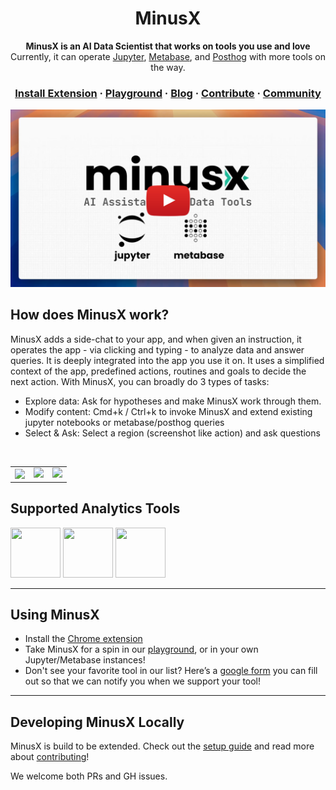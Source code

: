 <div align="center" style="text-align: center;">
<!-- <a href="https://minusx.ai"><img width="600" src="https://raw.githubusercontent.com/minusxai/.github/master/profile/logo_big.png"></a> -->
<h1>MinusX</h1>
<p>
  <b>MinusX is an AI Data Scientist that works on tools you use and love</b>
  <br>
  Currently, it can operate <a href="https://minusx.ai/tools/jupyter">Jupyter</a>, <a href="https://minusx.ai/tools/metabase">Metabase</a>, and <a href="https://minusx.ai/tools/posthog">Posthog</a> with more tools on the way.
</p>
<h3>
  <a href="https://minusx.ai/chrome-extension">Install Extension</a>
  <span> · </span>
  <a href="https://minusx.ai/playground">Playground</a>
  <span> · </span>
  <a href="https://minusx.ai/blog">Blog</a>
  <span> · </span>
  <a href="https://github.com/minusxai/minusx/blob/main/CONTRIBUTING.md">Contribute</a>
  <span> · </span>
  <a href="https://minusx.ai/discord">Community</a>
</h3>

<div align="center">
<a href="https://www.youtube.com/watch?v=lcO9XGofW40"><img width="650" src="https://raw.githubusercontent.com/minusxai/.github/master/assets/thumbnail.png"></a>
</div>
</div>

## How does MinusX work?
MinusX adds a side-chat to your app, and when given an instruction, it operates the app - via clicking and typing - to analyze data and answer queries. It is deeply integrated into the app you use it on. It uses a simplified context of the app, predefined actions, routines and goals to decide the next action. With MinusX, you can broadly do 3 types of tasks:
- Explore data: Ask for hypotheses and make MinusX work through them.
- Modify content: Cmd+k / Ctrl+k to invoke MinusX and extend existing jupyter notebooks or metabase/posthog queries
- Select & Ask: Select a region (screenshot like action) and ask questions


<div>
  <br>
<table>
  <tr>
    <td><a href="https://minusx.ai/#feature-0" style="display:flex"><img src="https://raw.githubusercontent.com/minusxai/.github/master/assets/gifgif_1.gif"></a></td>
    <td><a href="https://minusx.ai/#feature-1"><img src="https://raw.githubusercontent.com/minusxai/.github/master/assets/gifgif_2.gif"></a></td>
    <td><a href="https://minusx.ai/#feature-2"><img src="https://raw.githubusercontent.com/minusxai/.github/master/assets/gifgif_3.gif"></a></td>
  </tr>
</table>
</div>


## Supported Analytics Tools
<a href="https://minusx.ai/tools/jupyter"><img src="https://minusx.ai/_next/static/media/jupyter.0fedaa2d.svg" width="80" height="80" alt=""/></a>
<a href="https://minusx.ai/tools/metabase"><img src="https://minusx.ai/_next/static/media/metabase.e2bebbef.svg" width="80" height="80" alt=""/></a>
<a href="https://minusx.ai/tools/posthog"><img src="https://posthog.com/brand/posthog-logomark.svg" width="80" height="80" alt=""/></a>

---

## Using MinusX
- Install the [Chrome extension](https://minusx.ai/chrome-extension)
- Take MinusX for a spin in our [playground](https://minusx.ai/playground), or in your own Jupyter/Metabase instances!
- Don't see your favorite tool in our list? Here’s a [google form](https://minusx.ai/tool-request) you can fill out so that we can notify you when we support your tool!

---

## Developing MinusX Locally

MinusX is build to be extended. Check out the [setup guide](https://github.com/minusxai/minusx/blob/main/setup.md) and read more about [contributing](https://github.com/minusxai/minusx/blob/main/CONTRIBUTING.md)!

We welcome both PRs and GH issues.
